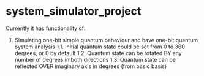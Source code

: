 # system_simulator_project

Currently it has functionality of:

1. Simulating one-bit simple quantum behaviour and have one-bit quantum system analysis
  1.1. Initial quantum state could be set from 0 to 360 degrees, or 0 by default
  1.2. Quantum state can be rotated BY any number of degrees in both directions
  1.3. Quantum state can be reflected OVER imaginary axis in degrees (from basic basis)
